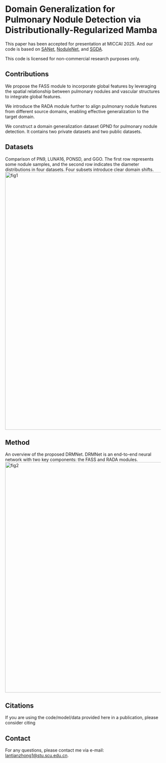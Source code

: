 # Domain Generalization for Pulmonary Nodule Detection via Distributionally-Regularized Mamba

This paper has been accepted for presentation at MICCAI 2025. And our code is based on [SANet](https://github.com/mj129/SANet), [NoduleNet](https://github.com/uci-cbcl/NoduleNet), and [SGDA](https://github.com/Ruixxxx/SGDA).

This code is licensed for non-commercial research purposes only.

## Contributions

We propose the FASS module to incorporate global features by leveraging the spatial relationship between pulmonary nodules and vascular structures to integrate global features. 

We introduce the RADA module further to align pulmonary nodule features from different source domains, enabling effective generalization to the target domain. 

We construct a domain generalization dataset GPND for pulmonary nodule detection. It contains two private datasets and two public datasets. 

## Datasets

Comparison of PN9, LUNA16, PONSD, and GGO. The first row represents some nodule samples, and the second row indicates the diameter distributions in four datasets. Four subsets introduce clear domain shifts.
<img width="1739" height="834" alt="fig1" src="https://github.com/user-attachments/assets/a57f45c5-34fe-4e45-9e92-718fae970971" />

## Method
An overview of the proposed DRMNet. DRMNet is an end-to-end neural network with two key components: the FASS and RADA modules.
<img width="1377" height="746" alt="fig2" src="https://github.com/user-attachments/assets/a13b0563-c21b-48c1-ad85-81df805dd304" />

## Citations
If you are using the code/model/data provided here in a publication, please consider citing

## Contact
For any questions, please contact me via e-mail: lantianzhong1@stu.scu.edu.cn.
